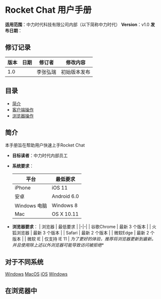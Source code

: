 # Rocket Chat 用户手册

**适用范围**：中力时代科技有限公司内部（以下简称中力时代）
**Version**：v1.0
**发布日期**：

## 修订记录
| 版本 | 日期 | 修订者 | 修改内容 |
|-|-|-|-|
| 1.0 |  | 李张弘瑞 | 初始版本发布 |


## 目录
- [简介](#简介)
- [客户端操作](#对于不同系统)
- [浏览器操作](#在浏览器中)

## 简介
本手册旨在帮助用户快速上手Rocket Chat
- **目标读者**：中力时代内部员工
- **系统要求**：
    
    | 平台 | 最低要求 |
    |-|-|
    | iPhone | iOS 11 |
    | 安卓 | Android 6.0 |
    | Windows 电脑 | Windows 8 |
    | Mac | OS X 10.11 |

- **浏览器要求**：
    | 浏览器 | 最低要求 |
    |-|-|
    | 谷歌Chrome | 最新 3 个版本 |
    | 火狐浏览器 | 最新 3 个版本 |
    | Safari | 最新 2 个版本 |
    | 微软Edge | 最新 2 个版本 |
    | 微软 IE | 仅支持 IE 11 |
*为了更好的体验，推荐将浏览器更新到最新。并且使用除上述以外浏览器可能导致访问被拒绝**

## 对于不同系统
[Windows](Andriod_Guide.md)
[MacOS](MacOS_Guide.md)
[iOS](iOS_Guide.md)
[Windows](Windows_Guide.md)


## 在浏览器中
